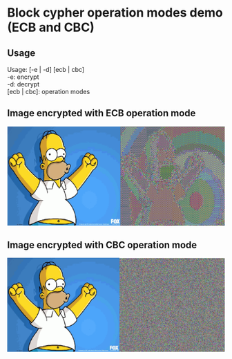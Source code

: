 # Block cypher operation modes demo (ECB and CBC)
## Usage 
Usage: <filename> [-e | -d] [ecb | cbc]  
-e: encrypt  
-d: decrypt  
[ecb | cbc]: operation modes  

## Image encrypted with ECB operation mode
![ecb](./img/ecb.png)
## Image encrypted with CBC operation mode
![cbc](./img/cbc.png)

